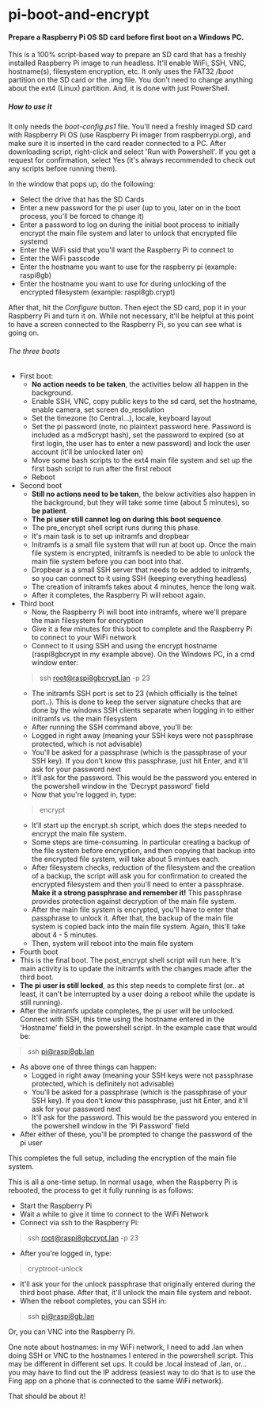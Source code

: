 # pi-boot-and-encrypt

#### Prepare a Raspberry Pi OS SD card before first boot on a Windows PC.

This is a 100% script-based way to prepare an SD card that has a freshly installed Raspberry Pi image to run headless. It'll enable WiFi, SSH, VNC, hostname(s), filesystem encryption, etc.
It only uses the FAT32 */boot* partition on the SD card or the .img file. You don't need to change anything about the ext4 (Linux) partition. And, it is done with just PowerShell.

##### How to use it

It only needs the *boot-config.ps1* file. You'll need a freshly imaged SD card with Raspberry Pi OS (use Raspberry Pi imager from raspberrypi.org), and make sure it is inserted in the card reader connected to a PC. After downloading script, right-click and select 'Run with Powershell'. If you get a request for confirmation, select Yes (it's always recommended to check out any scripts before running them).

In the window that pops up, do the following:
- Select the drive that has the SD Cards
- Enter a new password for the pi user (up to you, later on in the boot process, you'll be forced to change it)
- Enter a password to log on during the initial boot process to initially encrypt the main file system and later to unlock that encrypted file systemd
- Enter the WiFi ssid that you'll want the Raspberry Pi to connect to
- Enter the WiFi passcode
- Enter the hostname you want to use for the raspberry pi (example: raspi8gb)
- Enter the hostname you want to use for during unlocking of the encrypted filesystem (example: raspi8gb.crypt)

After that, hit the *Configure* button. Then eject the SD card, pop it in your Raspberry Pi and turn it on. While not necessary, it'll be helpful at this point to have a screen connected to the Raspberry Pi, so you can see what is going on.

###### The three boots

- First boot:
  - __No action needs to be taken__, the activities below all happen in the background.
  - Enable SSH, VNC, copy public keys to the sd card, set the hostname, enable camera, set screen do_resolution
  - Set the timezone (to Central...), locale, keyboard layout
  - Set the pi password (note, no plaintext password here. Password is included as a md5crypt hash), set the password to expired (so at first login, the user has to enter a new password) and lock the user account (it'll be unlocked later on)
  - Move some bash scripts to the ext4 main file system and set up the first bash script to run after the first reboot
  - Reboot
- Second boot
  - __Still no actions need to be taken__, the below activities also happen in the background, but they will take some time (about 5 minutes), so __be patient__.
  - __The pi user still cannot log on during this boot sequence__.
  - The pre_encrypt shell script runs during this phase.
  - It's main task is to set up initramfs and dropbear
  - Initramfs is a small file system that will run at boot up. Once the main file system is encrypted, initramfs is needed to be able to unlock the main file system before you can boot into that.
  - Dropbear is a small SSH server that needs to be added to initramfs, so you can connect to it using SSH (keeping everything headless)
  - The creation of initramfs takes about 4 minutes, hence the long wait.
  - After it completes, the Raspberry Pi will reboot again.
- Third boot
  - Now, the Raspberry Pi will boot into initramfs, where we'll prepare the main filesystem for encryption
  - Give it a few minutes for this boot to complete and the Raspberry Pi to connect to your WiFi network
  - Connect to it using SSH and using the encrypt hostname (raspi8gbcrypt in my example above). On the Windows PC, in a cmd window enter:
  >ssh root@raspi8gbcrypt.lan -p 23
  - The initramfs SSH port is set to 23 (which officially is the telnet port..). This is done to keep the server signature checks that are done by the windows SSH clients separate when logging in to either initramfs vs. the main filesystem
  - After running the SSH command above, you'll be:
   - Logged in right away (meaning your SSH keys were not passphrase protected, which is not advisable)
   - You'll be asked for a passphrase (which is the passphrase of your SSH key). If you don't know this passphrase, just hit Enter, and it'll ask for your password next
   - It'll ask for the password. This would be the password you entered in the powershell window in the 'Decrypt password' field
  - Now that you're logged in, type:
  > encrypt
  - It'll start up the encrypt.sh script, which does the steps needed to encrypt the main file system.
  - Some steps are time-consuming. In particular creating a backup of the file system before encryption, and then copying that backup into the encrypted file system, will take about 5 mintues each.
  - After filesystem checks, reduction of the filesystem and the creation of a backup, the script will ask you for confirmation to created the encrypted filesystem and then you'll need to enter a passphrase. __Make it a strong passphrase and remember it!__ This passphrase provides protection against decryption of the main file system.
  - After the main file system is encrypted, you'll have to enter that passphrase to unlock it. After that, the backup of the main file system is copied back into the main file system. Again, this'll take about 4 - 5 minutes.
  - Then, system will reboot into the main file system
- Fourth boot
 - This is the final boot. The post_encrypt shell script will run here. It's main activity is to update the initramfs with the changes made after the third boot.
 - __The pi user is still locked__, as this step needs to complete first (or.. at least, it can't be interrupted by a user doing a reboot while the update is still running).
 - After the initramfs update completes, the pi user will be unlocked. Connect with SSH, this time using the hostname entered in the 'Hostname' field in the powershell script. In the example case that would be:
 > ssh pi@raspi8gb.lan
 - As above one of three things can happen:
   - Logged in right away (meaning your SSH keys were not passphrase protected, which is definitely not advisable)
   - You'll be asked for a passphrase (which is the passphrase of your SSH key). If you don't know this passphrase, just hit Enter, and it'll ask for your password next
   - It'll ask for the password. This would be the password you entered in the powershell window in the 'Pi Password' field
 - After either of these, you'll be prompted to change the password of the pi user

This completes the full setup, including the encryption of the main file system.

This is all a one-time setup. In normal usage, when the Raspberry Pi is rebooted, the process to get it fully running is as follows:
- Start the Raspberry Pi
- Wait a while to give it time to connect to the WiFi Network
- Connect via ssh to the Raspberry Pi:
> ssh root@raspi8gbcrypt.lan -p 23
- After you're logged in, type:
> cryptroot-unlock
- It'll ask your for the unlock passphrase that originally entered during the third boot phase. After that, it'll unlock the main file system and reboot.
- When the reboot completes, you can SSH in:
> ssh pi@raspi8gb.lan

Or, you can VNC into the Raspberry Pi.

One note about hostnames: in my WiFi network, I need to add .lan when doing SSH or VNC to the hostnames I entered in the powershell script. This may be different in different set ups. It could be .local instead of .lan, or... you may have to find out the IP address (easiest way to do that is to use the Fing app on a phone that is connected to the same WiFi network).

That should be about it!
